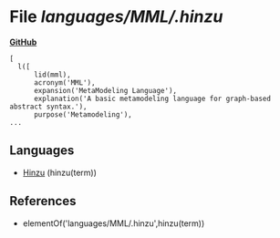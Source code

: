# File _languages/MML/.hinzu_
**[GitHub](https://github.com/softlang/yas/blob/master/languages/MML/.hinzu)**
```
[
  l([
      lid(mml),
      acronym('MML'),
      expansion('MetaModeling Language'),
      explanation('A basic metamodeling language for graph-based abstract syntax.'),
      purpose('Metamodeling'),
...
```

## Languages
* [Hinzu](../languages/Hinzu.md) (hinzu(term))

## References
* elementOf('languages/MML/.hinzu',hinzu(term))

